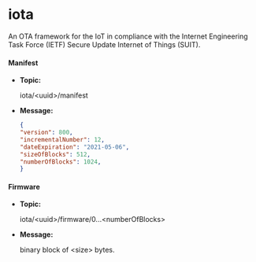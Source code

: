 # iota
An OTA framework for the IoT in compliance with the Internet Engineering Task Force (IETF) Secure Update Internet of Things (SUIT).

#### Manifest

  * **Topic:** 
  
     iota/\<uuid\>/manifest

  * **Message:** 
     ```json 
     {
     "version": 800,
     "incrementalNumber": 12,
     "dateExpiration": "2021-05-06",
     "sizeOfBlocks": 512,
     "numberOfBlocks": 1024,
     }
     ```
  

#### Firmware

  * **Topic:** 
  
     iota/\<uuid\>/firmware/0...\<numberOfBlocks\>

  * **Message:** 
  
     binary block of \<size\> bytes.
